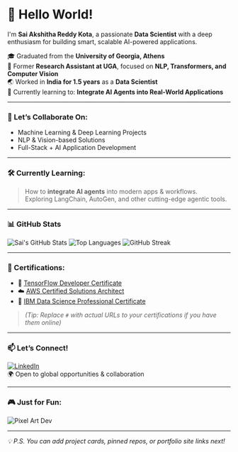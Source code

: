 # 👋 Hello World!

I'm **Sai Akshitha Reddy Kota**, a passionate **Data Scientist** with a deep enthusiasm for building smart, scalable AI-powered applications.

🎓 Graduated from the **University of Georgia, Athens**  
🔬 Former **Research Assistant at UGA**, focused on **NLP, Transformers, and Computer Vision**  
🌏 Worked in **India for 1.5 years** as a **Data Scientist**  
🧠 Currently learning to: **Integrate AI Agents into Real-World Applications**

---

### 🚀 Let’s Collaborate On:
- Machine Learning & Deep Learning Projects  
- NLP & Vision-based Solutions  
- Full-Stack + AI Application Development  

---

### 🛠 Currently Learning:
> How to **integrate AI agents** into modern apps & workflows.  
Exploring LangChain, AutoGen, and other cutting-edge agentic tools.

---

### 📊 GitHub Stats

![Sai's GitHub Stats](https://github-readme-stats.vercel.app/api?username=saiakshitha33&show_icons=true&theme=radical)
![Top Languages](https://github-readme-stats.vercel.app/api/top-langs/?username=saiakshitha33&layout=compact&theme=radical)
![GitHub Streak](https://streak-stats.demolab.com?user=saiakshitha33&theme=radical)

---

### 📜 Certifications:
- 🧠 [TensorFlow Developer Certificate](#)
- ☁️ [AWS Certified Solutions Architect](#)
- 🧪 [IBM Data Science Professional Certificate](#)

> *(Tip: Replace `#` with actual URLs to your certifications if you have them online)*

---

### 📫 Let’s Connect!
[![LinkedIn](https://img.shields.io/badge/LinkedIn-blue?logo=linkedin&style=flat)](https://www.linkedin.com/in/saiakshitha33/)  
🌍 Open to global opportunities & collaboration

---

### 🎮 Just for Fun:

![Pixel Art Dev](https://media.giphy.com/media/1kkxWqT5nvLXupUTwK/giphy.gif)

---

_💡 P.S. You can add project cards, pinned repos, or portfolio site links next!_
